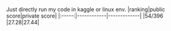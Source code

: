 Just directly run my code in kaggle or linux env.
|ranking|public score|private score|
|:-----:|------------|-------------|
|54/396 |27.28|27.44|